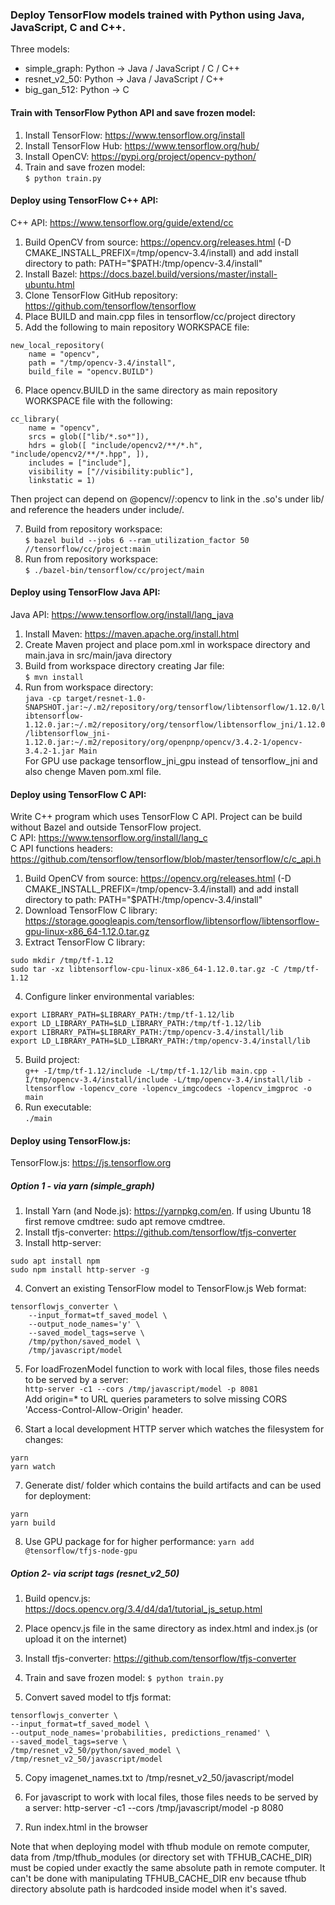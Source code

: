 ### Deploy TensorFlow models trained with Python using Java, JavaScript, C and C++. 

Three models:
- simple_graph: Python -> Java / JavaScript / C / C++
- resnet_v2_50: Python -> Java / JavaScript / C++
- big_gan_512: Python -> C

#### Train with TensorFlow Python API and save frozen model:
1. Install TensorFlow: https://www.tensorflow.org/install<br/>
2. Install TensorFlow Hub: https://www.tensorflow.org/hub/<br/>
3. Install OpenCV: https://pypi.org/project/opencv-python/<br/>
4. Train and save frozen model:<br/>
```$ python train.py```<br/>

#### Deploy using TensorFlow C++ API:
C++ API: https://www.tensorflow.org/guide/extend/cc<br/>
1. Build OpenCV from source: https://opencv.org/releases.html (-D CMAKE_INSTALL_PREFIX=/tmp/opencv-3.4/install) and add install directory to path: PATH="$PATH:/tmp/opencv-3.4/install"<br />
2. Install Bazel: https://docs.bazel.build/versions/master/install-ubuntu.html<br/>
3. Clone TensorFlow GitHub repository: https://github.com/tensorflow/tensorflow<br/>
4. Place BUILD and main.cpp files in tensorflow/cc/project directory<br/>
5. Add the following to main repository WORKSPACE file:
```
new_local_repository(
    name = "opencv",
    path = "/tmp/opencv-3.4/install",
    build_file = "opencv.BUILD")
```
6. Place opencv.BUILD in the same directory as main repository WORKSPACE file with the following:
```
cc_library(
    name = "opencv",
    srcs = glob(["lib/*.so*"]),
    hdrs = glob([ "include/opencv2/**/*.h", "include/opencv2/**/*.hpp", ]), 
    includes = ["include"],
    visibility = ["//visibility:public"], 
    linkstatic = 1)
```
Then project can depend on @opencv//:opencv to link in the .so's under lib/ and reference the headers under include/.

7. Build from repository workspace:<br/>
```$ bazel build --jobs 6 --ram_utilization_factor 50 //tensorflow/cc/project:main```
8. Run from repository workspace:<br/>
```$ ./bazel-bin/tensorflow/cc/project/main```

#### Deploy using TensorFlow Java API:
Java API: https://www.tensorflow.org/install/lang_java<br/>
1. Install Maven: https://maven.apache.org/install.html<br/>
2. Create Maven project and place pom.xml in workspace directory and main.java in src/main/java directory<br/>
3. Build from workspace directory creating Jar file:<br/>
```$ mvn install```
4. Run from workspace directory:<br/>
```java -cp target/resnet-1.0-SNAPSHOT.jar:~/.m2/repository/org/tensorflow/libtensorflow/1.12.0/libtensorflow-1.12.0.jar:~/.m2/repository/org/tensorflow/libtensorflow_jni/1.12.0/libtensorflow_jni-1.12.0.jar:~/.m2/repository/org/openpnp/opencv/3.4.2-1/opencv-3.4.2-1.jar Main```<br/>
For GPU use package tensorflow_jni_gpu instead of tensorflow_jni and also chenge Maven pom.xml file.

#### Deploy using TensorFlow C API:
Write C++ program which uses TensorFlow C API. Project can be build without Bazel and outside TensorFlow project.<br/>
C API: https://www.tensorflow.org/install/lang_c<br/>
C API functions headers: https://github.com/tensorflow/tensorflow/blob/master/tensorflow/c/c_api.h<br/>
1. Build OpenCV from source: https://opencv.org/releases.html (-D CMAKE_INSTALL_PREFIX=/tmp/opencv-3.4/install) and add install directory to path: PATH="$PATH:/tmp/opencv-3.4/install"
2. Download TensorFlow C library: https://storage.googleapis.com/tensorflow/libtensorflow/libtensorflow-gpu-linux-x86_64-1.12.0.tar.gz
3. Extract TensorFlow C library:
```
sudo mkdir /tmp/tf-1.12
sudo tar -xz libtensorflow-cpu-linux-x86_64-1.12.0.tar.gz -C /tmp/tf-1.12
```
4. Configure linker environmental variables:
```
export LIBRARY_PATH=$LIBRARY_PATH:/tmp/tf-1.12/lib
export LD_LIBRARY_PATH=$LD_LIBRARY_PATH:/tmp/tf-1.12/lib
export LIBRARY_PATH=$LIBRARY_PATH:/tmp/opencv-3.4/install/lib
export LD_LIBRARY_PATH=$LD_LIBRARY_PATH:/tmp/opencv-3.4/install/lib
```
5. Build project:<br/>
```g++ -I/tmp/tf-1.12/include -L/tmp/tf-1.12/lib main.cpp -I/tmp/opencv-3.4/install/include -L/tmp/opencv-3.4/install/lib -ltensorflow -lopencv_core -lopencv_imgcodecs -lopencv_imgproc -o main```
6. Run executable:<br/>
```./main```

#### Deploy using TensorFlow.js:
TensorFlow.js: https://js.tensorflow.org

##### Option 1 - via yarn (simple_graph)
1. Install Yarn (and Node.js): https://yarnpkg.com/en. If using Ubuntu 18 first remove cmdtree: sudo apt remove cmdtree.
2. Install tfjs-converter: https://github.com/tensorflow/tfjs-converter
3. Install http-server:
```
sudo apt install npm
sudo npm install http-server -g
```
4. Convert an existing TensorFlow model to TensorFlow.js Web format:
```
tensorflowjs_converter \
    --input_format=tf_saved_model \
    --output_node_names='y' \
    --saved_model_tags=serve \
    /tmp/python/saved_model \
    /tmp/javascript/model
```
5. For loadFrozenModel function to work with local files, those files needs to be served by a server:<br/>
```http-server -c1 --cors /tmp/javascript/model -p 8081```<br/>
Add origin=* to URL queries parameters to solve missing CORS 'Access-Control-Allow-Origin' header.

6. Start a local development HTTP server which watches the filesystem for changes:
```
yarn
yarn watch
```
7. Generate dist/ folder which contains the build artifacts and can be used for deployment:
```
yarn
yarn build
```
8. Use GPU package for for higher performance:
```yarn add @tensorflow/tfjs-node-gpu```

##### Option 2- via script tags (resnet_v2_50)

1. Build opencv.js: https://docs.opencv.org/3.4/d4/da1/tutorial_js_setup.html

2. Place opencv.js file in the same directory as index.html and index.js (or upload it on the internet)

3. Install tfjs-converter: https://github.com/tensorflow/tfjs-converter

3. Train and save frozen model:
```$ python train.py```

4. Convert saved model to tfjs format:
```
tensorflowjs_converter \
--input_format=tf_saved_model \
--output_node_names='probabilities, predictions_renamed' \
--saved_model_tags=serve \
/tmp/resnet_v2_50/python/saved_model \
/tmp/resnet_v2_50/javascript/model
```
5. Copy imagenet_names.txt to /tmp/resnet_v2_50/javascript/model

6. For javascript to work with local files, those files needs to be served by a server:
http-server -c1 --cors /tmp/javascript/model -p 8080

7. Run index.html in the browser

Note that when deploying model with tfhub module on remote computer, data from /tmp/tfhub_modules (or directory set with TFHUB_CACHE_DIR) must be copied under exactly the same absolute path in remote computer. It can't be done with manipulating TFHUB_CACHE_DIR env because tfhub directory absolute path is hardcoded inside model when it's saved.
